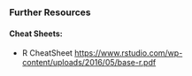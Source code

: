 ### Further Resources

#### Cheat Sheets:
* R CheatSheet https://www.rstudio.com/wp-content/uploads/2016/05/base-r.pdf

